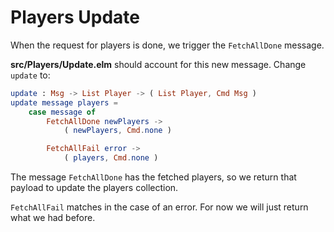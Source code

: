 # Players Update

When the request for players is done, we trigger the `FetchAllDone` message.

__src/Players/Update.elm__ should account for this new message. Change `update` to:

```elm
update : Msg -> List Player -> ( List Player, Cmd Msg )
update message players =
    case message of
        FetchAllDone newPlayers ->
            ( newPlayers, Cmd.none )

        FetchAllFail error ->
            ( players, Cmd.none )
```

The message `FetchAllDone` has the fetched players, so we return that payload to update the players collection.

`FetchAllFail` matches in the case of an error. For now we will just return what we had before.

